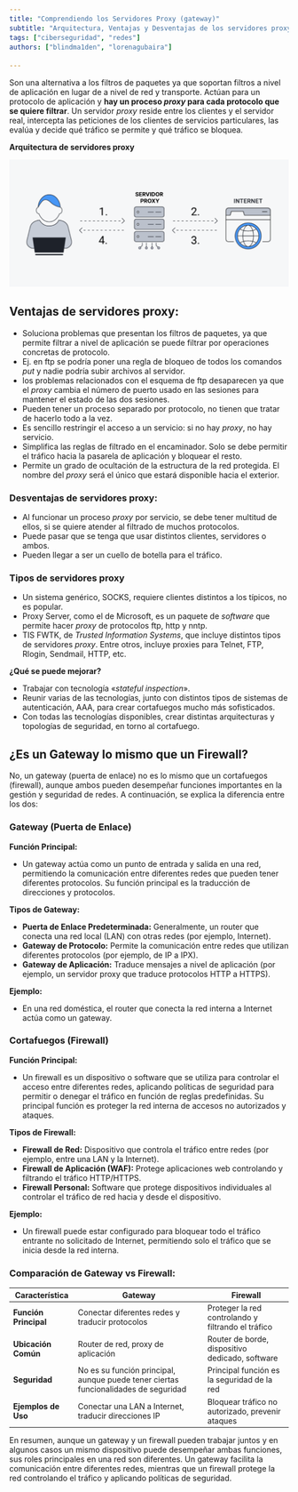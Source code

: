 ```yaml
---
title: "Comprendiendo los Servidores Proxy (gateway)"
subtitle: "Arquitectura, Ventajas y Desventajas de los servidores proxy en la Seguridad de Redes"
tags: ["ciberseguridad", "redes"]
authors: ["blindma1den", "lorenagubaira"]

---
```


Son una alternativa a los filtros de paquetes ya que soportan filtros a nivel de aplicación en lugar de a nivel de red y transporte. Actúan para un protocolo de aplicación y **hay un proceso *proxy* para cada protocolo que se quiere filtrar**. Un servidor *proxy* reside entre los clientes y el servidor real, intercepta las peticiones de los clientes de servicios particulares, las evalúa y decide qué tráfico se permite y qué tráfico se bloquea.

**Arquitectura de servidores proxy**

![servidores-proxy](https://github.com/4GeeksAcademy/cybersecurity-syllabus/blob/main/assets/servidores-proxy.es.png?raw=true)

## Ventajas de servidores proxy:

- Soluciona problemas que presentan los filtros de paquetes, ya que permite filtrar a nivel de aplicación se puede filtrar por operaciones concretas de protocolo.
- Ej. en ftp se podría poner una regla de bloqueo de todos los comandos *put* y nadie podría subir archivos al servidor.
- los problemas relacionados con el esquema de ftp desaparecen ya que el *proxy* cambia el número de puerto usado en las sesiones para mantener el estado de las dos sesiones.
- Pueden tener un proceso separado por protocolo, no tienen que tratar de hacerlo todo a la vez.
- Es sencillo restringir el acceso a un servicio: si no hay *proxy*, no hay servicio.
- Simplifica las reglas de filtrado en el encaminador. Solo se debe permitir el tráfico hacia la pasarela de aplicación y bloquear el resto.
- Permite un grado de ocultación de la estructura de la red protegida. El nombre del *proxy* será el único que estará disponible hacia el exterior.

### Desventajas de servidores proxy:

- Al funcionar un proceso *proxy* por servicio, se debe tener multitud de ellos, si se quiere atender al filtrado de muchos protocolos.
- Puede pasar que se tenga que usar distintos clientes, servidores o ambos.
- Pueden llegar a ser un cuello de botella para el tráfico.

### Tipos de servidores proxy

- Un sistema genérico, SOCKS, requiere clientes distintos a los típicos, no es popular.
- Proxy Server, como el de Microsoft, es un paquete de *software* que permite hacer *proxy* de protocolos ftp, http y nntp.
- TIS FWTK, de *Trusted Information Systems*, que incluye distintos tipos de servidores *proxy*. Entre otros, incluye proxies para Telnet, FTP, Rlogin, Sendmail, HTTP, etc.

**¿Qué se puede mejorar?**

- Trabajar con tecnología «*stateful inspection*».
- Reunir varias de las tecnologías, junto con distintos tipos de sistemas de autenticación, AAA, para crear cortafuegos mucho más sofisticados.
- Con todas las tecnologías disponibles, crear distintas arquitecturas y topologías de seguridad, en torno al cortafuego.

## ¿Es un Gateway lo mismo que un Firewall?

No, un gateway (puerta de enlace) no es lo mismo que un cortafuegos (firewall), aunque ambos pueden desempeñar funciones importantes en la gestión y seguridad de redes. A continuación, se explica la diferencia entre los dos:

### Gateway (Puerta de Enlace)

**Función Principal:**
- Un gateway actúa como un punto de entrada y salida en una red, permitiendo la comunicación entre diferentes redes que pueden tener diferentes protocolos. Su función principal es la traducción de direcciones y protocolos.

**Tipos de Gateway:**
- **Puerta de Enlace Predeterminada:** Generalmente, un router que conecta una red local (LAN) con otras redes (por ejemplo, Internet).
- **Gateway de Protocolo:** Permite la comunicación entre redes que utilizan diferentes protocolos (por ejemplo, de IP a IPX).
- **Gateway de Aplicación:** Traduce mensajes a nivel de aplicación (por ejemplo, un servidor proxy que traduce protocolos HTTP a HTTPS).

**Ejemplo:**
- En una red doméstica, el router que conecta la red interna a Internet actúa como un gateway.

### Cortafuegos (Firewall)

**Función Principal:**
- Un firewall es un dispositivo o software que se utiliza para controlar el acceso entre diferentes redes, aplicando políticas de seguridad para permitir o denegar el tráfico en función de reglas predefinidas. Su principal función es proteger la red interna de accesos no autorizados y ataques.

**Tipos de Firewall:**
- **Firewall de Red:** Dispositivo que controla el tráfico entre redes (por ejemplo, entre una LAN y la Internet).
- **Firewall de Aplicación (WAF):** Protege aplicaciones web controlando y filtrando el tráfico HTTP/HTTPS.
- **Firewall Personal:** Software que protege dispositivos individuales al controlar el tráfico de red hacia y desde el dispositivo.

**Ejemplo:**
- Un firewall puede estar configurado para bloquear todo el tráfico entrante no solicitado de Internet, permitiendo solo el tráfico que se inicia desde la red interna.

### Comparación de Gateway vs Firewall:

| **Característica**          | **Gateway**                                           | **Firewall**                                         |
|-----------------------------|-------------------------------------------------------|------------------------------------------------------|
| **Función Principal**       | Conectar diferentes redes y traducir protocolos       | Proteger la red controlando y filtrando el tráfico   |
| **Ubicación Común**         | Router de red, proxy de aplicación                    | Router de borde, dispositivo dedicado, software      |
| **Seguridad**               | No es su función principal, aunque puede tener ciertas funcionalidades de seguridad | Principal función es la seguridad de la red          |
| **Ejemplos de Uso**         | Conectar una LAN a Internet, traducir direcciones IP  | Bloquear tráfico no autorizado, prevenir ataques     |

En resumen, aunque un gateway y un firewall pueden trabajar juntos y en algunos casos un mismo dispositivo puede desempeñar ambas funciones, sus roles principales en una red son diferentes. Un gateway facilita la comunicación entre diferentes redes, mientras que un firewall protege la red controlando el tráfico y aplicando políticas de seguridad.
